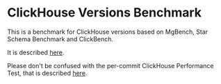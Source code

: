 # ClickHouse Versions Benchmark

This is a benchmark for ClickHouse versions based on MgBench, Star Schema Benchmark and ClickBench.

It is described [here](https://clickhouse.com/blog/clickhouse-over-the-years-with-benchmarks).

Please don't be confused with the per-commit ClickHouse Performance Test, that is described [here](https://clickhouse.com/blog/testing-the-performance-of-click-house).

